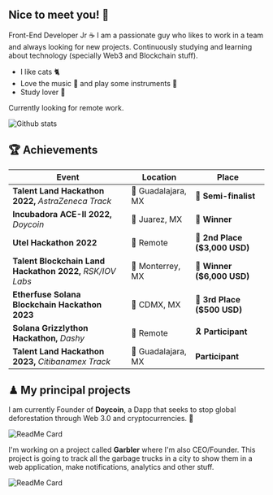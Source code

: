 ## **Nice to meet you!** 👋

Front-End Developer Jr ☕
I am a passionate guy who likes to work in a team and always looking for new projects. Continuously studying and learning about technology (specially Web3 and Blockchain stuff).

- I like cats 🐈
- Love the music 🎵 and play some instruments 🎹
- Study lover 📕

Currently looking for remote work.

![Github stats](https://github-readme-stats.vercel.app/api?username=srteerra&show_icons=true&theme=nord)

## 🏆 Achievements
| Event             | Location         | Place          |
| ----------------- | -----------------|--------------- |
| **Talent Land Hackathon 2022,** *AstraZeneca Track* | 📍 Guadalajara, MX | 🥈 **Semi-finalist** |
| **Incubadora ACE-II 2022,** *Doycoin* | 📍 Juarez, MX | 🥇 **Winner** |
| **Utel Hackathon 2022** | 📍 Remote | 🥈 **2nd Place ($3,000 USD)** |
| **Talent Blockchain Land Hackathon 2022,** *RSK/IOV Labs* | 📍 Monterrey, MX | 🥇 **Winner ($6,000 USD)** |
| **Etherfuse Solana Blockchain Hackathon 2023** | 📍 CDMX, MX | 🥉 **3rd Place ($500 USD)** |
| **Solana Grizzlython Hackathon,** *Dashy* | 📍 Remote | 🎗 **Participant** |
| **Talent Land Hackathon 2023,** *Citibanamex Track* | 📍 Guadalajara, MX | **Participant** |

## **♟ My principal projects**
I am currently Founder of **Doycoin**, a Dapp that seeks to stop global deforestation through Web 3.0 and cryptocurrencies. 🌲

![ReadMe Card](https://github-readme-stats.vercel.app/api/pin/?username=srteerra&repo=doycoin&theme=nord&show_owner=true)

I'm working on a project called **Garbler** where I'm also CEO/Founder. This project is going to track all the garbage trucks in a city to show them in a web application, make notifications, analytics and other stuff.

![ReadMe Card](https://github-readme-stats.vercel.app/api/pin/?username=srteerra&repo=garbler&theme=nord&show_owner=true)

